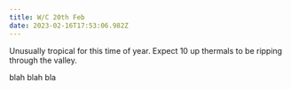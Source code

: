 ```yaml
---
title: W/C 20th Feb
date: 2023-02-16T17:53:06.982Z
---
```

Unusually tropical for this time of year. Expect 10 up thermals to be ripping through the valley.

blah blah bla